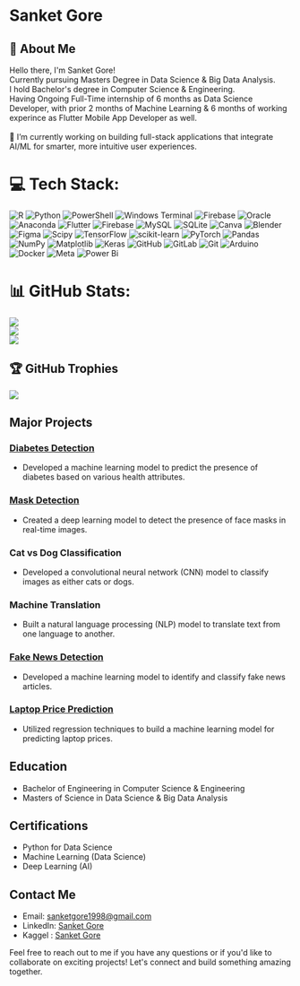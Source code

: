 <!-- - 👋 Hi, I’m Sanket Gore
- 👀 I’m interested in data science, machine learning and artificial intelligence
- 🌱 I’m currently looking job for data scientist, machine learning engeneer or artificial intelligence engeneer
- 📄 Know about my experiences Linkedin
- 👨‍💻 Enthusiastic and curious to learn new skills !!
- 📫 You can reach me via [LinkedIn](https://www.linkedin.com/in/sanket-gore-95bb49177/) 
- 📚 I am looking forward to enhance my knowledge by learning new skills and grow in the tech fields.

#Here are some of my top Projects

###Here are some of my `Machine Learning` and `Deep Learning` Projects
 -->
# Sanket Gore

## 💫 About Me
Hello there, I'm Sanket Gore! <br>Currently pursuing Masters Degree in Data Science & Big Data Analysis. <br> I hold Bachelor's degree in Computer Science & Engineering.<br> Having Ongoing Full-Time internship of 6 months as Data Science Developer, with prior 2 months of Machine Learning & 6 months of working experince as Flutter Mobile App Developer as well. <br><br>🔭 I’m currently working on building full-stack applications that integrate AI/ML for smarter, more intuitive user experiences.

# 💻 Tech Stack:
![R](https://img.shields.io/badge/r-%23276DC3.svg?style=for-the-badge&logo=r&logoColor=white) ![Python](https://img.shields.io/badge/python-3670A0?style=for-the-badge&logo=python&logoColor=ffdd54) ![PowerShell](https://img.shields.io/badge/PowerShell-%235391FE.svg?style=for-the-badge&logo=powershell&logoColor=white) ![Windows Terminal](https://img.shields.io/badge/Windows%20Terminal-%234D4D4D.svg?style=for-the-badge&logo=windows-terminal&logoColor=white) ![Firebase](https://img.shields.io/badge/firebase-%23039BE5.svg?style=for-the-badge&logo=firebase) ![Oracle](https://img.shields.io/badge/Oracle-F80000?style=for-the-badge&logo=oracle&logoColor=white)![Anaconda](https://img.shields.io/badge/Anaconda-%2344A833.svg?style=for-the-badge&logo=anaconda&logoColor=white)  ![Flutter](https://img.shields.io/badge/Flutter-%2302569B.svg?style=for-the-badge&logo=Flutter&logoColor=white) ![Firebase](https://img.shields.io/badge/firebase-a08021?style=for-the-badge&logo=firebase&logoColor=ffcd34) ![MySQL](https://img.shields.io/badge/mysql-4479A1.svg?style=for-the-badge&logo=mysql&logoColor=white) ![SQLite](https://img.shields.io/badge/sqlite-%2307405e.svg?style=for-the-badge&logo=sqlite&logoColor=white) ![Canva](https://img.shields.io/badge/Canva-%2300C4CC.svg?style=for-the-badge&logo=Canva&logoColor=white) ![Blender](https://img.shields.io/badge/blender-%23F5792A.svg?style=for-the-badge&logo=blender&logoColor=white)  ![Figma](https://img.shields.io/badge/figma-%23F24E1E.svg?style=for-the-badge&logo=figma&logoColor=white) ![Scipy](https://img.shields.io/badge/SciPy-%230C55A5.svg?style=for-the-badge&logo=scipy&logoColor=%white) ![TensorFlow](https://img.shields.io/badge/TensorFlow-%23FF6F00.svg?style=for-the-badge&logo=TensorFlow&logoColor=white) ![scikit-learn](https://img.shields.io/badge/scikit--learn-%23F7931E.svg?style=for-the-badge&logo=scikit-learn&logoColor=white) ![PyTorch](https://img.shields.io/badge/PyTorch-%23EE4C2C.svg?style=for-the-badge&logo=PyTorch&logoColor=white) ![Pandas](https://img.shields.io/badge/pandas-%23150458.svg?style=for-the-badge&logo=pandas&logoColor=white) ![NumPy](https://img.shields.io/badge/numpy-%23013243.svg?style=for-the-badge&logo=numpy&logoColor=white) ![Matplotlib](https://img.shields.io/badge/Matplotlib-%23ffffff.svg?style=for-the-badge&logo=Matplotlib&logoColor=black) ![Keras](https://img.shields.io/badge/Keras-%23D00000.svg?style=for-the-badge&logo=Keras&logoColor=white) ![GitHub](https://img.shields.io/badge/github-%23121011.svg?style=for-the-badge&logo=github&logoColor=white) ![GitLab](https://img.shields.io/badge/gitlab-%23181717.svg?style=for-the-badge&logo=gitlab&logoColor=white) ![Git](https://img.shields.io/badge/git-%23F05033.svg?style=for-the-badge&logo=git&logoColor=white) ![Arduino](https://img.shields.io/badge/-Arduino-00979D?style=for-the-badge&logo=Arduino&logoColor=white) ![Docker](https://img.shields.io/badge/docker-%230db7ed.svg?style=for-the-badge&logo=docker&logoColor=white) ![Meta](https://img.shields.io/badge/Meta-%230467DF.svg?style=for-the-badge&logo=Meta&logoColor=white) ![Power Bi](https://img.shields.io/badge/power_bi-F2C811?style=for-the-badge&logo=powerbi&logoColor=black)


# 📊 GitHub Stats:
![](https://github-readme-stats.vercel.app/api?username=SanketGore10&theme=dark&hide_border=true&include_all_commits=true&count_private=false)<br/>
![](https://github-readme-streak-stats.herokuapp.com/?user=SanketGore10&theme=dark&hide_border=true)<br/>
![](https://github-readme-stats.vercel.app/api/top-langs/?username=SanketGore10&theme=dark&hide_border=true&include_all_commits=true&count_private=false&layout=compact)

## 🏆 GitHub Trophies
![](https://github-profile-trophy.vercel.app/?username=SanketGore10&theme=radical&no-frame=false&no-bg=true&margin-w=4)



## Major Projects

### [Diabetes Detection](https://github.com/SanketGore10/Diabeties-Detection-ML-Model)
- Developed a machine learning model to predict the presence of diabetes based on various health attributes.

### [Mask Detection](https://github.com/SanketGore10/mask-detection)
- Created a deep learning model to detect the presence of face masks in real-time images.

### Cat vs Dog Classification
- Developed a convolutional neural network (CNN) model to classify images as either cats or dogs.
<!-- - Created a Flutter application with a user-friendly interface to enable users to upload images and receive instant predictions. -->

### Machine Translation
- Built a natural language processing (NLP) model to translate text from one language to another.
<!-- - Incorporated the model into a Flutter app, allowing users to translate sentences and phrases in real-time. -->

### [Fake News Detection](https://github.com/SanketGore10/Fake-News-Detection-Models)
- Developed a machine learning model to identify and classify fake news articles.
<!-- - Created a user-friendly Flutter application that enables users to enter news articles and receive credibility scores. -->

### [Laptop Price Prediction](https://github.com/SanketGore10/laptop-price-prediction-ml-webapp)
- Utilized regression techniques to build a machine learning model for predicting laptop prices.
<!-- - Designed a Flutter app that allows users to input laptop specifications and receive estimated prices. -->

## Education
- Bachelor of Engineering in Computer Science & Engineering
- Masters of Science in Data Science & Big Data Analysis

## Certifications
- Python for Data Science
- Machine Learning (Data Science)
- Deep Learning (AI)

## Contact Me
- Email: [sanketgore1998@gmail.com](mailto:sanketgore1998@gmail.com)
- LinkedIn: [Sanket Gore](https://www.linkedin.com/in/sanket-gore-95bb49177/)
- Kaggel : [Sanket Gore](https://www.kaggle.com/sanketgore10)

Feel free to reach out to me if you have any questions or if you'd like to collaborate on exciting projects! Let's connect and build something amazing together.
